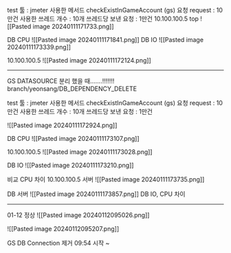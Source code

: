 test 툴 : jmeter
사용한 메서드 checkExistInGameAccount (gs)
요청 request : 10만건
사용한 쓰레드 개수 : 10개
쓰레드당 보낸 요청 : 1만건
10.100.100.5 top
![[Pasted image 20240111171733.png]]

DB CPU
![[Pasted image 20240111171841.png]]
DB IO
![[Pasted image 20240111173339.png]]

10.100.100.5
![[Pasted image 20240111172124.png]]


----

GS DATASOURCE 분리 했을 때.......!!!!!!!
branch/yeonsang/DB_DEPENDENCY_DELETE

test 툴 : jmeter
사용한 메서드 checkExistInGameAccount (gs)
요청 request : 10만건
사용한 쓰레드 개수 : 10개
쓰레드당 보낸 요청 : 1만건

![[Pasted image 20240111172924.png]]

DB CPU
![[Pasted image 20240111173107.png]]

10.100.100.5 
![[Pasted image 20240111173028.png]]

DB IO
![[Pasted image 20240111173210.png]]



비교
CPU 차이
10.100.100.5 서버
![[Pasted image 20240111173735.png]]

DB 서버
![[Pasted image 20240111173857.png]]
DB IO, CPU 차이


-----
01-12
정상
![[Pasted image 20240112095026.png]]

![[Pasted image 20240112095207.png]]


GS DB Connection 제거
09:54 시작 ~